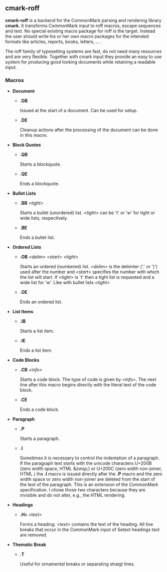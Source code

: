 ## cmark-roff

**cmark-roff** is a backend for the CommonMark parsing and rendering
library **cmark**. It transforms CommonMark input to roff macros,
escape sequences and text. No special existing macro package for
roff is the target. Instead the user should write his or her own
macro packages for the intended formats like articles, reports,
books, letters, ... .

The roff family of typesetting systems are fast, do not need many
resources and are very flexible. Together with cmark input they
provide an easy to use system for producing good looking documents
while retaining a readable input.


### Macros

- **Document**

  - **.DB**

    Issued at the start of a document. Can be used for setup.

  - **.DE**

    Cleanup actions after the processing of the document can be
    done in this macro.

- **Block Quotes**

  - **.QB**

    Starts a blockquote.

  - **.QE**

    Ends a blockquote.

- **Bullet Lists**

  - **.BB** *\<tight>*

    Starts a bullet (unordered) list. *\<tight>* can be 't' or 'w'
    for tight or wide lists, respectively.

  - **.BE**

    Ends a bullet list.

- **Ordered Lists**

  - **.OB** *\<delim>* *\<start>* *\<tight>*

    Starts an ordered (numbered) list. *\<delim>* is the delimiter
    ('.' or ')') used after the number and *\<start>* specifies the
    number with which the list will start. If *\<tight>* is 't'
    then a tight list is requested and a wide list for 'w'.  Like
    with bullet lists *\<tight>*

  - **.OE**

    Ends an ordered list.

- **List Items**

  - **.IB**

    Starts a list item.

  - **.IE**

    Ends a list item.

- **Code Blocks**

  - **.CB** *\<info>*

    Starts a code block. The type of code is given by *\<info>*.
    The next line after this macro begins directly with the literal
    text of the code block.

  - **.CE**

    Ends a code block.

- **Paragraph**

  - **.P**

    Starts a paragraph.

  - **.I**

    Sometimes it is necessary to control the indentation of a
    paragraph. If the paragraph text starts with the unicode
    characters U+200B (zero width space, HTML &zwsp;) or U+200C
    (zero width non-joiner, HTML &zwnj;) the **.I** macro is issued
    directly after the **.P** macro and the zero width space or
    zero width non-joiner are deleted from the start of the text
    of the paragraph. This is an extension of the CommonMark
    specification. I chose those two characters because they are
    invisible and do not alter, e.g., the HTML rendering.

- **Headings**

  - **.H**x *\<text>*

    Forms a heading. *\<text>* contains the text of the heading.
    All line breaks that occur in the CommonMark input of Setext
    headings text are removed.

- **Thematic Break**

  - **.T**

    Useful for ornamental breaks or separating straigt lines.

